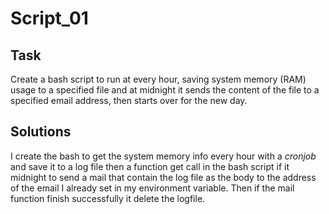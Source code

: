 # Script_01
## Task
Create a bash script to run at every hour, saving system memory (RAM) usage to a specified file and at midnight it sends the content of the file to a specified email address, then starts over for the new day.

## Solutions
I create the bash to get the system memory info every hour with a *cronjob* and save it to a log file then a function get call in the bash script if it midnight to send a mail that contain the log file as the body to the address of the email I already set in my environment variable.
Then if the mail function finish successfully it delete the logfile.
<!-- ```bash ``` -->